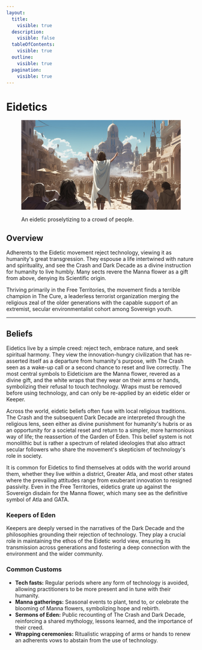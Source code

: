 ```yaml
---
layout:
  title:
    visible: true
  description:
    visible: false
  tableOfContents:
    visible: true
  outline:
    visible: true
  pagination:
    visible: true
---
```


# Eidetics

<figure><img src="../../../.gitbook/assets/eidetics.png" alt=""><figcaption><p>An eidetic proselytizing to a crowd of people.</p></figcaption></figure>

## Overview

Adherents to the Eidetic movement reject technology, viewing it as humanity's great transgression. They espouse a life intertwined with nature and spirituality, and see the Crash and Dark Decade as a divine instruction for humanity to live humbly. Many sects revere the Manna flower as a gift from above, denying its Scientific origin.

Thriving primarily in the Free Territories, the movement finds a terrible champion in The Cure, a leaderless terrorist organization merging the religious zeal of the older generations with the capable support of an extremist, secular environmentalist cohort among Sovereign youth.

***

## Beliefs

Eidetics live by a simple creed: reject tech, embrace nature, and seek spiritual harmony. They view the innovation-hungry civilization that has re-asserted itself as a departure from humanity's purpose, with The Crash seen as a wake-up call or a second chance to reset and live correctly. The most central symbols to Eideticism are the Manna flower, revered as a divine gift, and the white wraps that they wear on their arms or hands, symbolizing their refusal to touch technology. Wraps must be removed before using technology, and can only be re-applied by an eidetic elder or Keeper.

Across the world, eidetic beliefs often fuse with local religious traditions. The Crash and the subsequent Dark Decade are interpreted through the religious lens, seen either as divine punishment for humanity's hubris or as an opportunity for a societal reset and return to a simpler, more harmonious way of life; the reassertion of the Garden of Eden. This belief system is not monolithic but is rather a spectrum of related ideologies that also attract secular followers who share the movement's skepticism of technology's role in society.

It is common for Eidetics to find themselves at odds with the world around them, whether they live within a district, Greater Atla, and most other states where the prevailing attitudes range from exuberant innovation to resigned passivity. Even in the Free Territories, eidetics grate up against the Sovereign disdain for the Manna flower, which many see as the definitive symbol of Atla and GATA.&#x20;

### Keepers of Eden

Keepers are deeply versed in the narratives of the Dark Decade and the philosophies grounding their rejection of technology. They play a crucial role in maintaining the ethos of the Eidetic world view, ensuring its transmission across generations and fostering a deep connection with the environment and the wider community.

### Common Customs

* **Tech fasts:** Regular periods where any form of technology is avoided, allowing practitioners to be more present and in tune with their humanity.
* **Manna gatherings:** Seasonal events to plant, tend to, or celebrate the blooming of Manna flowers, symbolizing hope and rebirth.
* **Sermons of Eden:** Public recounting of The Crash and Dark Decade, reinforcing a shared mythology, lessons learned, and the importance of their creed.
* **Wrapping ceremonies:** Ritualistic wrapping of arms or hands to renew an adherents vows to abstain from the use of technology.
